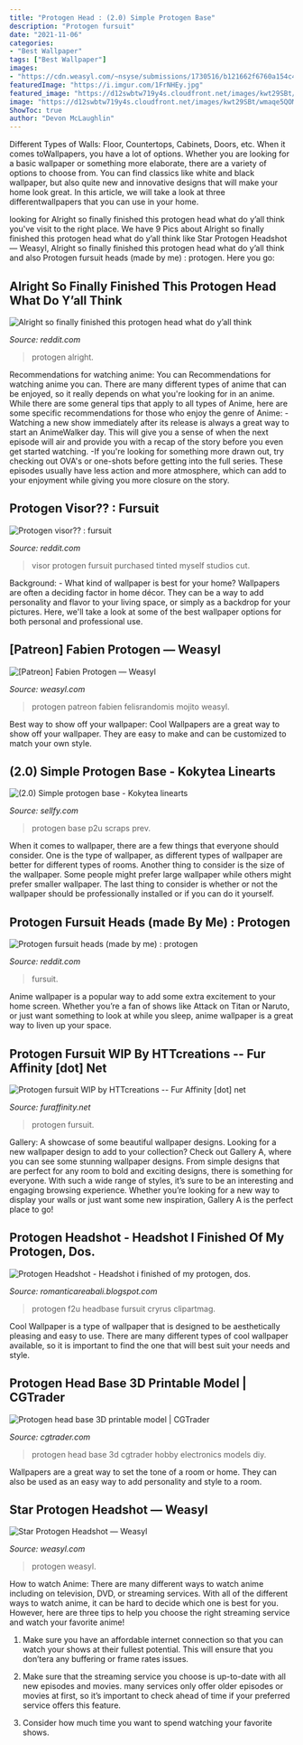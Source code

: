 ```yaml
---
title: "Protogen Head : (2.0) Simple Protogen Base"
description: "Protogen fursuit"
date: "2021-11-06"
categories:
- "Best Wallpaper"
tags: ["Best Wallpaper"]
images:
- "https://cdn.weasyl.com/~nsyse/submissions/1730516/b121662f6760a154c46ca174f6592fd09397244a0f709db67ed48dd8c3605cf6/nsyse-star-protogen-headshot.png"
featuredImage: "https://i.imgur.com/1FrNHEy.jpg"
featured_image: "https://d12swbtw719y4s.cloudfront.net/images/kwt29SBt/wmaqe5QOM4VArBCnln4G/FJDIPqsS4j.jpeg?w=1200"
image: "https://d12swbtw719y4s.cloudfront.net/images/kwt29SBt/wmaqe5QOM4VArBCnln4G/FJDIPqsS4j.jpeg?w=1200"
ShowToc: true
author: "Devon McLaughlin"
---
```



Different Types of Walls: Floor, Countertops, Cabinets, Doors, etc.
When it comes toWallpapers, you have a lot of options. Whether you are looking for a basic wallpaper or something more elaborate, there are a variety of options to choose from. You can find classics like white and black wallpaper, but also quite new and innovative designs that will make your home look great. In this article, we will take a look at three differentwallpapers that you can use in your home.

	

		
looking for Alright so finally finished this protogen head what do y’all think you've visit to the right place. We have 9 Pics about Alright so finally finished this protogen head what do y’all think like Star Protogen Headshot — Weasyl, Alright so finally finished this protogen head what do y’all think and also Protogen fursuit heads (made by me) : protogen. Here you go:
		
    
## Alright So Finally Finished This Protogen Head What Do Y’all Think

<img loading=lazy src="https://preview.redd.it/x4ux9fspwub51.jpg?width=640&amp;height=637&amp;crop=smart&amp;auto=webp&amp;s=59bacd2702b0fc4c4413b8551e0b3ddbadbfb914" onerror="this.onerror=null;this.src='https://tse4.mm.bing.net/th?id=OIP.EwwIXEnv8lkwWRFiKz1UTgHaHX&amp;pid=15.1';" alt="Alright so finally finished this protogen head what do y’all think">

_Source: reddit.com_

>protogen alright. 

	

Recommendations for watching anime: You can
Recommendations for watching anime you can. There are many different types of anime that can be enjoyed, so it really depends on what you're looking for in an anime. While there are some general tips that apply to all types of Anime, here are some specific recommendations for those who enjoy the genre of Anime: 
-Watching a new show immediately after its release is always a great way to start an AnimeWalker day. This will give you a sense of when the next episode will air and provide you with a recap of the story before you even get started watching. 
-If you're looking for something more drawn out, try checking out OVA's or one-shots before getting into the full series. These episodes usually have less action and more atmosphere, which can add to your enjoyment while giving you more closure on the story.

    
## Protogen Visor?? : Fursuit

<img loading=lazy src="https://i.imgur.com/1FrNHEy.jpg" onerror="this.onerror=null;this.src='https://tse4.mm.bing.net/th?id=OIP.rkia5_IbwA3xkZ37oABgqAHaJ4&amp;pid=15.1';" alt="Protogen visor?? : fursuit">

_Source: reddit.com_

>visor protogen fursuit purchased tinted myself studios cut. 

	

Background: - What kind of wallpaper is best for your home?
Wallpapers are often a deciding factor in home décor. They can be a way to add personality and flavor to your living space, or simply as a backdrop for your pictures. Here, we'll take a look at some of the best wallpaper options for both personal and professional use.

    
## [Patreon] Fabien Protogen — Weasyl

<img loading=lazy src="https://cdn.weasyl.com/~felisrandomis/submissions/1610202/67d53837e0ba09dd447f3defdd573cf97fdeca993e5e4ff6bbdd9ce907a6f4c8/felisrandomis-patreon-fabien-protogen.png" onerror="this.onerror=null;this.src='https://tse2.mm.bing.net/th?id=OIP.0m-gBzTnqEIvXj104I-ErAHaII&amp;pid=15.1';" alt="[Patreon] Fabien Protogen — Weasyl">

_Source: weasyl.com_

>protogen patreon fabien felisrandomis mojito weasyl. 

	

Best way to show off your wallpaper:
Cool Wallpapers are a great way to show off your wallpaper. They are easy to make and can be customized to match your own style.

    
## (2.0) Simple Protogen Base - Kokytea Linearts

<img loading=lazy src="https://d12swbtw719y4s.cloudfront.net/images/kwt29SBt/wmaqe5QOM4VArBCnln4G/FJDIPqsS4j.jpeg?w=1200" onerror="this.onerror=null;this.src='https://tse2.mm.bing.net/th?id=OIP.wpDOQwdwwNOni7oVM6_JswHaFb&amp;pid=15.1';" alt="(2.0) Simple protogen base - Kokytea linearts">

_Source: sellfy.com_

>protogen base p2u scraps prev. 

	

When it comes to wallpaper, there are a few things that everyone should consider. One is the type of wallpaper, as different types of wallpaper are better for different types of rooms. Another thing to consider is the size of the wallpaper. Some people might prefer large wallpaper while others might prefer smaller wallpaper. The last thing to consider is whether or not the wallpaper should be professionally installed or if you can do it yourself.

    
## Protogen Fursuit Heads (made By Me) : Protogen

<img loading=lazy src="https://external-preview.redd.it/7DkxA1UzeYGveJqZZOdzwcjqtyEeDkQmijHW3y5C2f8.jpg?auto=webp&amp;s=7df25f2a44f95a23f4f8e4b155d5787edc36340c" onerror="this.onerror=null;this.src='https://tse4.mm.bing.net/th?id=OIP.LbbvmVPUnan_sAdbcKNjxgHaE9&amp;pid=15.1';" alt="Protogen fursuit heads (made by me) : protogen">

_Source: reddit.com_

>fursuit. 

	

Anime wallpaper is a popular way to add some extra excitement to your home screen. Whether you’re a fan of shows like Attack on Titan or Naruto, or just want something to look at while you sleep, anime wallpaper is a great way to liven up your space.

    
## Protogen Fursuit WIP By HTTcreations -- Fur Affinity [dot] Net

<img loading=lazy src="https://t.facdn.net/29617244@800-1543979668.jpg" onerror="this.onerror=null;this.src='https://tse2.mm.bing.net/th?id=OIP.QFxmvth5eieDUse0WUYB7QHaDm&amp;pid=15.1';" alt="Protogen fursuit WIP by HTTcreations -- Fur Affinity [dot] net">

_Source: furaffinity.net_

>protogen fursuit. 

	

Gallery: A showcase of some beautiful wallpaper designs.
Looking for a new wallpaper design to add to your collection? Check out Gallery A, where you can see some stunning wallpaper designs. From simple designs that are perfect for any room to bold and exciting designs, there is something for everyone. With such a wide range of styles, it’s sure to be an interesting and engaging browsing experience. Whether you’re looking for a new way to display your walls or just want some new inspiration, Gallery A is the perfect place to go!





	
	
    
## Protogen Headshot - Headshot I Finished Of My Protogen, Dos.

<img loading=lazy src="https://img00.deviantart.net/d969/i/2017/338/1/1/f2u_protogen_headbase_by_cryrus-dbvqqxe.png" onerror="this.onerror=null;this.src='https://tse2.mm.bing.net/th?id=OIP.kjO9-dGfaIG7qjxIZGQD2gHaHa&amp;pid=15.1';" alt="Protogen Headshot - Headshot i finished of my protogen, dos.">

_Source: romanticareabali.blogspot.com_

>protogen f2u headbase fursuit cryrus clipartmag. 

	

Cool Wallpaper is a type of wallpaper that is designed to be aesthetically pleasing and easy to use. There are many different types of cool wallpaper available, so it is important to find the one that will best suit your needs and style.

    
## Protogen Head Base 3D Printable Model | CGTrader

<img loading=lazy src="https://img1.cgtrader.com/items/2436043/1182a2c0ae/protogen-head-base-3d-model-obj-stl.jpg" onerror="this.onerror=null;this.src='https://tse1.mm.bing.net/th?id=OIP.S4euVGaZV5Qa69IDCdLLxgHaE8&amp;pid=15.1';" alt="Protogen head base 3D printable model | CGTrader">

_Source: cgtrader.com_

>protogen head base 3d cgtrader hobby electronics models diy. 

	

Wallpapers are a great way to set the tone of a room or home. They can also be used as an easy way to add personality and style to a room.

    
## Star Protogen Headshot — Weasyl

<img loading=lazy src="https://cdn.weasyl.com/~nsyse/submissions/1730516/b121662f6760a154c46ca174f6592fd09397244a0f709db67ed48dd8c3605cf6/nsyse-star-protogen-headshot.png" onerror="this.onerror=null;this.src='https://tse3.mm.bing.net/th?id=OIP.otkqoquIqudMVWIeXnYOfAHaHa&amp;pid=15.1';" alt="Star Protogen Headshot — Weasyl">

_Source: weasyl.com_

>protogen weasyl. 

	

How to watch Anime: There are many different ways to watch anime including on television, DVD, or streaming services.
With all of the different ways to watch anime, it can be hard to decide which one is best for you. However, here are three tips to help you choose the right streaming service and watch your favorite anime!
1. Make sure you have an affordable internet connection so that you can watch your shows at their fullest potential. This will ensure that you don’tera any buffering or frame rates issues.

2. Make sure that the streaming service you choose is up-to-date with all new episodes and movies. many services only offer older episodes or movies at first, so it’s important to check ahead of time if your preferred service offers this feature.

3. Consider how much time you want to spend watching your favorite shows.

